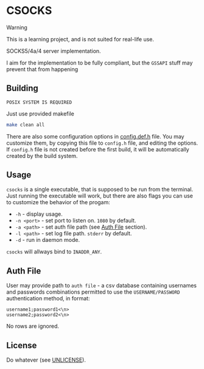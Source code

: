 # CSOCKS

> [!WARNING]
> This is a learning project, and is not suited for real-life use.

SOCKS5/4a/4 server implementation.

I aim for the implementation to be fully compliant, but the `GSSAPI` stuff may prevent that from happening

## Building

`POSIX SYSTEM IS REQUIRED`

Just use provided makefile

```bash
make clean all
```

There are also some configuration options in [config.def.h](config.def.h) file. You may customize them, by copying this file to `config.h` file, and editing the options. If `config.h` file is not created before the first build, it will be automatically created by the build system.

## Usage

`csocks` is a single executable, that is supposed to be run from the terminal. Just running the executable will work, but there are also flags you can use to customize the behavior of the progam:

- `-h` - display usage.
- `-n <port>` - set port to listen on. `1080` by default.
- `-a <path>` - set auth file path (see [Auth File](#Auth-File) section).
- `-l <path>` - set log file path. `stderr` by default.
- `-d` - run in daemon mode.

`csocks` will allways bind to `INADDR_ANY`.

## Auth File

User may provide path to `auth file` - a csv database containing usernames and passwords combinations permitted to use the `USERNAME/PASSWORD` authentication method, in format:

```csv
username1;password1<\n>
username2;password2<\n>
```

No rows are ignored.

## License

Do whatever (see [UNLICENSE](UNLICENSE)).
